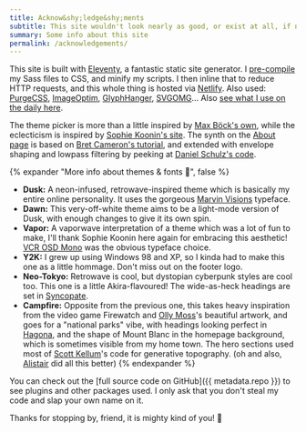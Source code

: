 ```yaml
---
title: Acknow&shy;ledge&shy;ments
subtitle: This site wouldn't look nearly as good, or exist at all, if not for…
summary: Some info about this site
permalink: /acknowledgements/
---
```


This site is built with [Eleventy](https://www.11ty.dev/), a fantastic static site generator. I [pre-compile](/blog/eleventy-asset-pipeline-precompiled-assets/) my Sass files to CSS, and minify my scripts. I then inline that to reduce HTTP requests, and this whole thing is hosted via [Netlify](https://netlify.com/). Also used: [PurgeCSS](https://purgecss.com), [ImageOptim](https://imageoptim.com/mac), [GlyphHanger](https://github.com/zachleat/glyphhanger), [SVGOMG](https://jakearchibald.github.io/svgomg/)… Also [see what I use on the daily here](/uses).

The theme picker is more than a little inspired by [Max Böck's own](https://mxb.dev), while the eclecticism is inspired by [Sophie Koonin's site](https://localghost.dev/). The synth on the [About page](/about/) is based on [Bret Cameron's tutorial](https://css-tricks.com/how-to-code-a-playable-synth-keyboard/), and extended with envelope shaping and lowpass filtering by peeking at [Daniel Schulz's code](https://iamschulz.com/building-a-synthesizer-in-javascript/).

{% expander "More info about themes &amp; fonts 🎨", false %}
- **Dusk:** A neon-infused, retrowave-inspired theme which is basically my entire online personality. It uses the gorgeous [Marvin Visions](https://www.readvisions.com/marvin) typeface.
- **Dawn:** This very-off-white theme aims to be a light-mode version of Dusk, with enough changes to give it its own spin.
- **Vapor:** A vaporwave interpretation of a theme which was a lot of fun to make, I'll thank Sophie Koonin here again for embracing this aesthetic! [VCR OSD Mono](https://www.dafont.com/vcr-osd-mono.font) was the obvious typeface choice.
- **Y2K:** I grew up using Windows 98 and XP, so I kinda had to make this one as a little hommage. Don't miss out on the footer logo.
- **Neo-Tokyo:** Retrowave is cool, but dystopian cyberpunk styles are cool too. This one is a little Akira-flavoured! The wide-as-heck headings are set in [Syncopate](https://fonts.google.com/specimen/Syncopate).
- **Campfire:** Opposite from the previous one, this takes heavy inspiration from the video game Firewatch and [Olly Moss](http://ollymoss.com/#/firewatch/)'s beautiful artwork, and goes for a "national parks" vibe, with headings looking perfect in [Hagona](https://www.dafont.com/hagona.font), and the shape of Mount Blanc in the homepage background, which is sometimes visible from my home town. The hero sections used most of [Scott Kellum](https://codepen.io/scottkellum/details/poOWGQg)'s code for generative topography. (oh and also, [Alistair](https://alistairshepherd.uk/) did all this better)
{% endexpander %}

You can check out the [full source code on GitHub]({{ metadata.repo }}) to see plugins and other packages used. I only ask that you don't steal my code and slap your own name on it.

Thanks for stopping by, friend, it is mighty kind of you! 👋